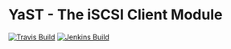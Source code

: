# YaST - The iSCSI Client Module #

[![Travis Build](https://travis-ci.org/yast/yast-iscsi-client.svg?branch=master)](https://travis-ci.org/yast/yast-iscsi-client)
[![Jenkins Build](http://img.shields.io/jenkins/s/https/ci.opensuse.org/yast-iscsi-client-master.svg)](https://ci.opensuse.org/view/Yast/job/yast-iscsi-client-master/)

